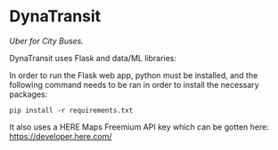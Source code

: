 # DynaTransit
*Uber for City Buses.*

DynaTransit uses Flask and data/ML libraries:

In order to run the Flask web app, python must be installed, and the following command needs to be ran in order to install the necessary packages:

    pip install -r requirements.txt

It also uses a HERE Maps Freemium API key which can be gotten here: https://developer.here.com/
